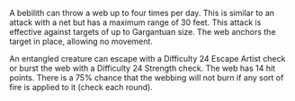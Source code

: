  A bebilith can throw a web up to four times per day. This is similar to an attack with a net but has a maximum range of 30 feet. This attack is effective against targets of up to Gargantuan size. The web anchors the target in place, allowing no movement.

 An entangled creature can escape with a Difficulty 24 Escape Artist check or burst the web with a Difficulty 24 Strength check. The web has 14 hit points. There is a 75% chance that the webbing will not burn if any sort of fire is applied to it (check each round).